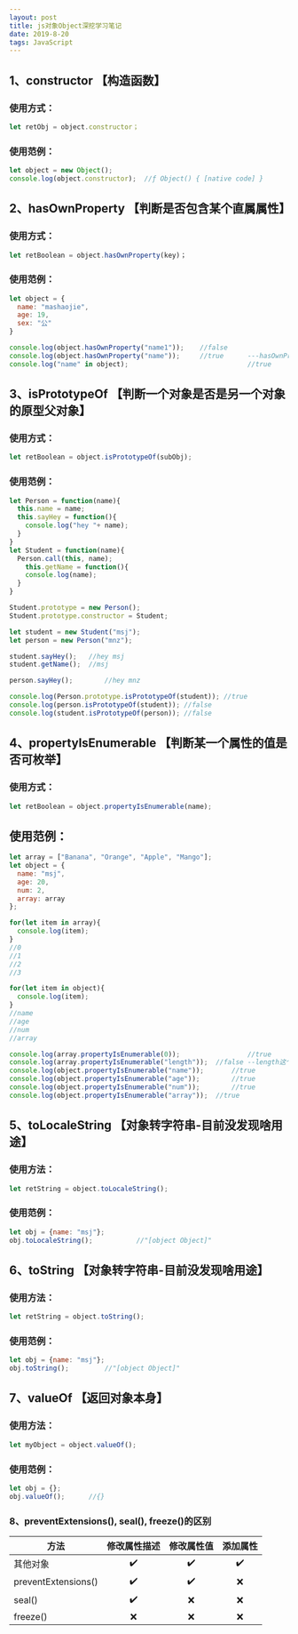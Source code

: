 ```yaml
---
layout: post
title: js对象Object深挖学习笔记
date: 2019-8-20
tags: JavaScript   
---
```


## 1、constructor 【构造函数】

### 使用方式：

```jsx
let retObj = object.constructor；
```

### 使用范例：

```jsx
let object = new Object();
console.log(object.constructor);  //ƒ Object() { [native code] }
```

## 2、hasOwnProperty 【判断是否包含某个直属属性】

### 使用方式：

```jsx
let retBoolean = object.hasOwnProperty(key)；
```

### 使用范例：

```jsx
let object = {
  name: "mashaojie",
  age: 19,
  sex: "公"
}

console.log(object.hasOwnProperty("name1"));	//false
console.log(object.hasOwnProperty("name"));		//true		---hasOwnProperty只检索直属属性
console.log("name" in object);								//true		---in会检索继承链属性
```

## 3、isPrototypeOf 【判断一个对象是否是另一个对象的原型父对象】

### 使用方式：

```jsx
let retBoolean = object.isPrototypeOf(subObj);
```

### 使用范例：

```jsx
let Person = function(name){
  this.name = name;
  this.sayHey = function(){
    console.log("hey "+ name);
  }
}
let Student = function(name){
  Person.call(this, name);
 	this.getName = function(){
    console.log(name);
  }
}

Student.prototype = new Person();
Student.prototype.constructor = Student;

let student = new Student("msj");
let person = new Person("mnz");

student.sayHey();   //hey msj
student.getName();	//msj

person.sayHey();		//hey mnz

console.log(Person.prototype.isPrototypeOf(student)); //true
console.log(person.isPrototypeOf(student));	//false
console.log(student.isPrototypeOf(person));	//false
```

## 4、propertyIsEnumerable 【判断某一个属性的值是否可枚举】

### 使用方式：

```jsx
let retBoolean = object.propertyIsEnumerable(name);
```

## 使用范例：

```jsx
let array = ["Banana", "Orange", "Apple", "Mango"];
let object = {
  name: "msj",
  age: 20,
  num: 2,
  array: array
};

for(let item in array){
  console.log(item);
}
//0
//1
//2
//3

for(let item in object){
  console.log(item);
}
//name
//age
//num
//array

console.log(array.propertyIsEnumerable(0)); 				//true
console.log(array.propertyIsEnumerable("length")); 	//false --length这个属性不太一般啊！
console.log(object.propertyIsEnumerable("name"));		//true
console.log(object.propertyIsEnumerable("age"));		//true
console.log(object.propertyIsEnumerable("num"));		//true
console.log(object.propertyIsEnumerable("array"));	//true
```

## 5、toLocaleString 【对象转字符串-目前没发现啥用途】

### 使用方法：

```jsx
let retString = object.toLocaleString();
```

### 使用范例：

```jsx
let obj = {name: "msj"};
obj.toLocaleString();			//"[object Object]"
```

## 6、toString  【对象转字符串-目前没发现啥用途】

### 使用方法：

```jsx
let retString = object.toString();
```

### 使用范例：

```jsx
let obj = {name: "msj"};
obj.toString();			//"[object Object]"
```

## 7、valueOf 【返回对象本身】

### 使用方法：

```jsx
let myObject = object.valueOf();
```

### 使用范例：

```jsx
let obj = {};
obj.valueOf();		//{}
```

### 8、preventExtensions(), seal(), freeze()的区别

| 方法                 | 修改属性描述 | 修改属性值 |  添加属性  |
| ------------------- | :------: | :--------: | :----------: |
| 其他对象             |    ✔️     |     ✔️      |      ✔️       |
| preventExtensions() |   ✔️        |    ✔️       | ❌ |
| seal()           |     ✔️     | ❌ | ❌ |
| freeze()            | ❌ | ❌ | ❌ |




